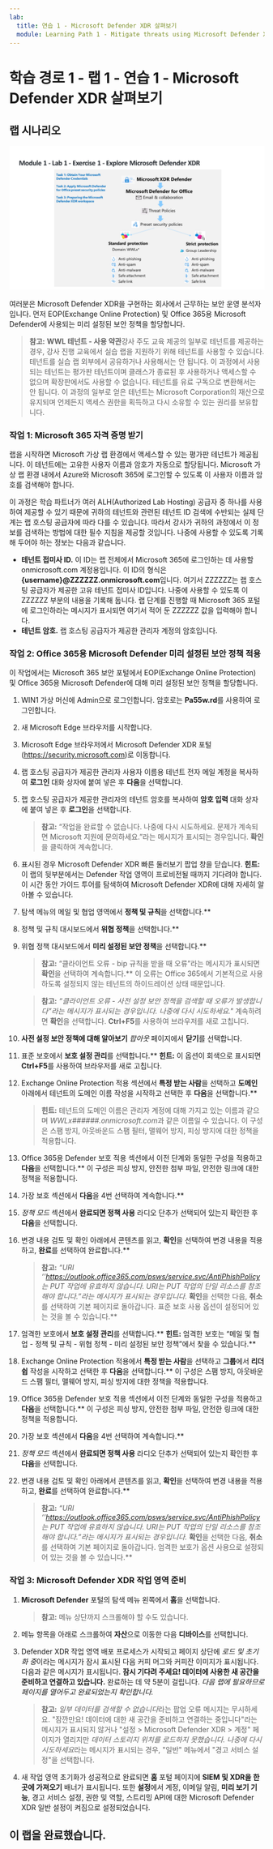 ```yaml
---
lab:
  title: 연습 1 - Microsoft Defender XDR 살펴보기
  module: Learning Path 1 - Mitigate threats using Microsoft Defender XDR
---
```


# 학습 경로 1 - 랩 1 - 연습 1 - Microsoft Defender XDR 살펴보기

## 랩 시나리오

![M365 Defender](../Media/SC-200-Lab_M1_L1_Ex1.png)

여러분은 Microsoft Defender XDR을 구현하는 회사에서 근무하는 보안 운영 분석자입니다. 먼저 EOP(Exchange Online Protection) 및 Office 365용 Microsoft Defender에 사용되는 미리 설정된 보안 정책을 할당합니다.

>**참고:** **WWL 테넌트 - 사용 약관**강사 주도 교육 제공의 일부로 테넌트를 제공하는 경우, 강사 진행 교육에서 실습 랩을 지원하기 위해 테넌트를 사용할 수 있습니다. 테넌트를 실습 랩 외부에서 공유하거나 사용해서는 안 됩니다. 이 과정에서 사용되는 테넌트는 평가판 테넌트이며 클래스가 종료된 후 사용하거나 액세스할 수 없으며 확장판에서도 사용할 수 없습니다. 테넌트를 유료 구독으로 변환해서는 안 됩니다. 이 과정의 일부로 얻은 테넌트는 Microsoft Corporation의 재산으로 유지되며 언제든지 액세스 권한을 획득하고 다시 소유할 수 있는 권리를 보유합니다. 


### 작업 1: Microsoft 365 자격 증명 받기

랩을 시작하면 Microsoft 가상 랩 환경에서 액세스할 수 있는 평가판 테넌트가 제공됩니다. 이 테넌트에는 고유한 사용자 이름과 암호가 자동으로 할당됩니다. Microsoft 가상 랩 환경 내에서 Azure와 Microsoft 365에 로그인할 수 있도록 이 사용자 이름과 암호를 검색해야 합니다. 

이 과정은 학습 파트너가 여러 ALH(Authorized Lab Hosting) 공급자 중 하나를 사용하여 제공할 수 있기 때문에 귀하의 테넌트와 관련된 테넌트 ID 검색에 수반되는 실제 단계는 랩 호스팅 공급자에 따라 다를 수 있습니다. 따라서 강사가 귀하의 과정에서 이 정보를 검색하는 방법에 대한 필수 지침을 제공할 것입니다. 나중에 사용할 수 있도록 기록해 두어야 하는 정보는 다음과 같습니다.

- **테넌트 접미사 ID.** 이 ID는 랩 전체에서 Microsoft 365에 로그인하는 데 사용할 onmicrosoft.com 계정용입니다. 이 ID의 형식은 **{username}@ZZZZZZ.onmicrosoft.com**입니다. 여기서 ZZZZZZ는 랩 호스팅 공급자가 제공한 고유 테넌트 접미사 ID입니다. 나중에 사용할 수 있도록 이 ZZZZZZ 부분의 내용을 기록해 둡니다. 랩 단계를 진행할 때 Microsoft 365 포털에 로그인하라는 메시지가 표시되면 여기서 적어 둔 ZZZZZZ 값을 입력해야 합니다.
- **테넌트 암호.** 랩 호스팅 공급자가 제공한 관리자 계정의 암호입니다.

### 작업 2: Office 365용 Microsoft Defender 미리 설정된 보안 정책 적용

이 작업에서는 Microsoft 365 보안 포털에서 EOP(Exchange Online Protection) 및 Office 365용 Microsoft Defender에 대해 미리 설정된 보안 정책을 할당합니다.

1. WIN1 가상 머신에 Admin으로 로그인합니다. 암호로는 **Pa55w.rd**를 사용하여 로그인합니다.  

1. 새 Microsoft Edge 브라우저를 시작합니다.

1. Microsoft Edge 브라우저에서 Microsoft Defender XDR 포털(<https://security.microsoft.com>)로 이동합니다.

1. 랩 호스팅 공급자가 제공한 관리자 사용자 이름용 테넌트 전자 메일 계정을 복사하여 **로그인** 대화 상자에 붙여 넣은 후 **다음**을 선택합니다.

1. 랩 호스팅 공급자가 제공한 관리자의 테넌트 암호를 복사하여 **암호 입력** 대화 상자에 붙여 넣은 후 **로그인**을 선택합니다.

    >**참고:** “작업을 완료할 수 없습니다. 나중에 다시 시도하세요. 문제가 계속되면 Microsoft 지원에 문의하세요.”라는 메시지가 표시되는 경우입니다. **확인**을 클릭하여 계속합니다.  

1. 표시된 경우 Microsoft Defender XDR 빠른 둘러보기 팝업 창을 닫습니다. **힌트:** 이 랩의 뒷부분에서는 Defender 작업 영역이 프로비전될 때까지 기다려야 합니다. 이 시간 동안 가이드 투어를 탐색하여 Microsoft Defender XDR에 대해 자세히 알아볼 수 있습니다.

1. 탐색 메뉴의 메일 및 협업 영역에서 **정책 및 규칙**을 선택합니다.**

1. 정책 및 규칙 대시보드에서 **위협 정책**을 선택합니다.**

1. 위협 정책 대시보드에서 **미리 설정된 보안 정책**을 선택합니다.**

    >**참고:** “클라이언트 오류 - bip 규칙을 받을 때 오류”라는 메시지가 표시되면 **확인**을 선택하여 계속합니다.** 이 오류는 Office 365에서 기본적으로 사용하도록 설정되지 않는 테넌트의 하이드레이션 상태 때문입니다.

    >**참고:** *“클라이언트 오류 - 사전 설정 보안 정책을 검색할 때 오류가 발생합니다”라는 메시지가 표시되는 경우입니다. 나중에 다시 시도하세요."* 계속하려면 **확인**을 선택합니다. **Ctrl+F5**를 사용하여 브라우저를 새로 고칩니다.

1. **사전 설정 보안 정책에 대해 알아보기** *팝아웃* 페이지에서 **닫기**를 선택합니다.

1. 표준 보호에서 **보호 설정 관리**를 선택합니다.** **힌트:** 이 옵션이 회색으로 표시되면 **Ctrl+F5**를 사용하여 브라우저를 새로 고칩니다.

1. Exchange Online Protection 적용 섹션에서 **특정 받는 사람**을 선택하고 **도메인** 아래에서 테넌트의 도메인 이름 작성을 시작하고 선택한 후 **다음**을 선택합니다.**

    >**힌트:** 테넌트의 도메인 이름은 관리자 계정에 대해 가지고 있는 이름과 같으며 *WWLx######.onmicrosoft.com*과 같은 이름일 수 있습니다. 이 구성은 스팸 방지, 아웃바운드 스팸 필터, 맬웨어 방지, 피싱 방지에 대한 정책을 적용합니다.

1. Office 365용 Defender 보호 적용 섹션에서 이전 단계와 동일한 구성을 적용하고 **다음**을 선택합니다.** 이 구성은 피싱 방지, 안전한 첨부 파일, 안전한 링크에 대한 정책을 적용합니다.

1. 가장 보호 섹션에서 **다음**을 4번 선택하여 계속합니다.**

1. *정책 모드* 섹션에서 **완료되면 정책 사용** 라디오 단추가 선택되어 있는지 확인한 후 **다음**을 선택합니다.

1. 변경 내용 검토 및 확인 아래에서 콘텐츠를 읽고, **확인**을 선택하여 변경 내용을 적용하고, **완료**를 선택하여 완료합니다.**

    >**참고:** *“URI ‘’<https://outlook.office365.com/psws/service.svc/AntiPhishPolicy>는 PUT 작업에 유효하지 않습니다. URI는 PUT 작업의 단일 리소스를 참조해야 합니다.”라는 메시지가 표시되는 경우입니다.* **확인**을 선택한 다음, **취소**를 선택하여 기본 페이지로 돌아갑니다. 표준 보호 사용 옵션이 설정되어 있는 것을 볼 수 있습니다.**

1. 엄격한 보호에서 **보호 설정 관리**를 선택합니다.** **힌트:** 엄격한 보호는 “메일 및 협업 - 정책 및 규칙 - 위협 정책 - 미리 설정된 보안 정책”에서 찾을 수 있습니다.**

1. Exchange Online Protection 적용에서 **특정 받는 사람**을 선택하고 **그룹**에서 **리더쉽** 작성을 시작하고 선택한 후 **다음**을 선택합니다.** 이 구성은 스팸 방지, 아웃바운드 스팸 필터, 맬웨어 방지, 피싱 방지에 대한 정책을 적용합니다.

1. Office 365용 Defender 보호 적용 섹션에서 이전 단계와 동일한 구성을 적용하고 **다음**을 선택합니다.** 이 구성은 피싱 방지, 안전한 첨부 파일, 안전한 링크에 대한 정책을 적용합니다.

1. 가장 보호 섹션에서 **다음**을 4번 선택하여 계속합니다.**

1. *정책 모드* 섹션에서 **완료되면 정책 사용** 라디오 단추가 선택되어 있는지 확인한 후 **다음**을 선택합니다.

1. 변경 내용 검토 및 확인 아래에서 콘텐츠를 읽고, **확인**을 선택하여 변경 내용을 적용하고, **완료**를 선택하여 완료합니다.**

    >**참고:** *“URI ‘’<https://outlook.office365.com/psws/service.svc/AntiPhishPolicy>는 PUT 작업에 유효하지 않습니다. URI는 PUT 작업의 단일 리소스를 참조해야 합니다.”라는 메시지가 표시되는 경우입니다.* **확인**을 선택한 다음, **취소**를 선택하여 기본 페이지로 돌아갑니다. 엄격한 보호가 옵션 사용으로 설정되어 있는 것을 볼 수 있습니다.**

### 작업 3: Microsoft Defender XDR 작업 영역 준비

1. **Microsoft Defender** 포털의 탐색 메뉴 왼쪽에서 **홈**을 선택합니다.

    >**참고:** 메뉴 상단까지 스크롤해야 할 수도 있습니다.

1. 메뉴 항목을 아래로 스크롤하여 **자산**으로 이동한 다음 **디바이스**를 선택합니다.

1. Defender XDR 작업 영역 배포 프로세스가 시작되고 페이지 상단에 *로드 및 초기화 중*이라는 메시지가 잠시 표시된 다음 커피 머그와 커피잔 이미지가 표시됩니다. 다음과 같은 메시지가 표시됩니다. **잠시 기다려 주세요! 데이터에 사용한 새 공간을 준비하고 연결하고 있습니다.** 완료하는 데 약 5분이 걸립니다. *다음 랩에 필요하므로 페이지를 열어두고 완료되었는지 확인합니다.*

    >**참고:** *일부 데이터를 검색할 수 없습니다*라는 팝업 오류 메시지는 무시하세요. "잠깐만요! 데이터에 대한 새 공간을 준비하고 연결하는 중입니다"라는 메시지가 표시되지 않거나 "설정 > Microsoft Defender XDR > 계정" 페이지가 열리지만 *데이터 스토리지 위치를 로드하지 못했습니다. 나중에 다시 시도하세요*라는 메시지가 표시되는 경우, "일반" 메뉴에서 "경고 서비스 설정"을 선택합니다.

1. 새 작업 영역 초기화가 성공적으로 완료되면 **홈** 포털 페이지에 **SIEM 및 XDR을 한 곳에 가져오기** 배너가 표시됩니다. 또한 **설정**에서 계정, 이메일 알림, **미리 보기 기능**, 경고 서비스 설정, 권한 및 역할, 스트리밍 API에 대한 Microsoft Defender XDR 일반 설정이 켜짐으로 설정되었습니다.

## 이 랩을 완료했습니다.
